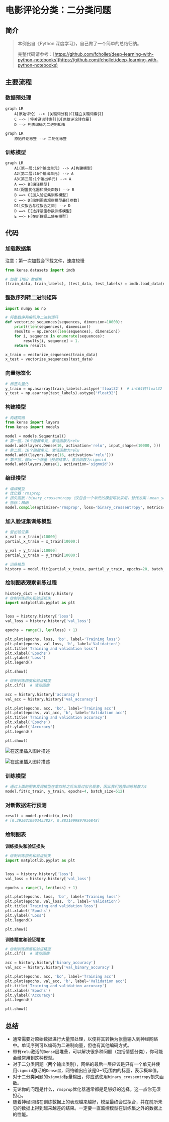 # 电影评论分类：二分类问题

## 简介

> 本例出自《Python 深度学习》，自己做了一个简单的总结归纳。
>
> 完整代码请参考：[https://github.com/fchollet/deep-learning-with-python-notebooks](https://github.com/fchollet/deep-learning-with-python-notebooks)

## 主要流程

### 数据预处理

```mermaid
graph LR
	A[原始评论] --> |关键词分割|C[建立关键词索引]
	C --> |将关键词转索引|D[原始评论转向量]
	D --> 列表编码为二进制矩阵
```

```mermaid
graph LR
	原始评论标签 --> 二制化标签
```

### 训练模型

```mermaid
graph LR
	A1(第一层:16个输出单元) --> A[构建模型]
	A2(第二层:16个输出单元) --> A
	A3(第三层:1个输出单元) --> A
	A ==> B[编译模型]
	B1(配置优化器和损失函数) --> B
	B ==> C[加入验证集训练模型]
	C ==> D[绘制图表观察模型最佳参数]
	D1[欠拟合与过拟合之间] --> D
	D ==> E[选择最佳参数训练模型]
	E ==> F[在新数据上使用模型]
```

## 代码

### 加载数据集

注意：第一次加载会下载文件，速度较慢

```python
from keras.datasets import imdb

# 加载 IMDB 数据集
(train_data, train_labels), (test_data, test_labels) = imdb.load_data(num_words=10000)  # 取一万个词
```

### 整数序列转二进制矩阵

```python
import numpy as np

# 将整数序列编码为二进制矩阵
def vectorize_sequences(sequences, dimension=10000):
    print((len(sequences), dimension))
    results = np.zeros((len(sequences), dimension))
    for i, sequence in enumerate(sequences):
        results[i, sequence] = 1.
    return results

x_train = vectorize_sequences(train_data)
x_test = vectorize_sequences(test_data)
```

### 向量标签化

```python
# 标签向量化
y_train = np.asarray(train_labels).astype('float32')  # int64转float32
y_test = np.asarray(test_labels).astype('float32')
```

### 构建模型

```python
# 构建网络
from keras import layers
from keras import models

model = models.Sequential()
# 第一层，16个隐藏单元，激活函数为relu
model.add(layers.Dense(16, activation='relu', input_shape=(10000, )))
# 第二层，16个隐藏单元，激活函数为relu
model.add((layers.Dense(16, activation='relu')))
# 第三层，输出一个标量（预测结果），激活函数为sigmoid
model.add(layers.Dense(1, activation='sigmoid'))
```

### 编译模型

```python
# 编译模型
# 优化器：rmsprop
# 损失函数：binary_crossentropy（仅包含一个单元的模型可以采用，替代方案：mean_squared_error）
# 指标：精确
model.compile(optimizer='rmsprop', loss='binary_crossentropy', metrics=['accuracy'])
```

### 加入验证集训练模型

```python
# 留出验证集
x_val = x_train[:10000]
partial_x_train = x_train[10000:]

y_val = y_train[:10000]
partial_y_train = y_train[10000:]

# 训练模型
history = model.fit(partial_x_train, partial_y_train, epochs=20, batch_size=512, validation_data=(x_val, y_val))
```

### 绘制图表观察训练过程

```python
history_dict = history.history
# 绘制训练损失和验证损失
import matplotlib.pyplot as plt


loss = history.history['loss']
val_loss = history.history['val_loss']

epochs = range(1, len(loss) + 1)

plt.plot(epochs, loss, 'bo', label='Training loss')
plt.plot(epochs, val_loss, 'b', label='Validation')
plt.title('Training and validation loss')
plt.xlabel('Epochs')
plt.ylabel('Loss')
plt.legend()

plt.show()

# 绘制训练精度和验证精度
plt.clf()  # 清空图像

acc = history.history['accuracy']
val_acc = history.history['val_accuracy']

plt.plot(epochs, acc, 'bo', label='Training acc')
plt.plot(epochs, val_acc, 'b', label='Validation acc')
plt.title('Training and validation accuracy')
plt.xlabel('Epochs')
plt.ylabel('Accuracy')
plt.legend()

plt.show()
```

![在这里插入图片描述](http://blog-img-figure.oss-cn-chengdu.aliyuncs.com/img/20200819212009429.png)

![在这里插入图片描述](http://blog-img-figure.oss-cn-chengdu.aliyuncs.com/img/20200819211900911.png)



### 训练模型

```python
# 通过上面的图表发现模型在第四轮之后出现过拟合现象，因此我们选择训练轮数为4
model.fit(x_train, y_train, epochs=4, batch_size=512)
```

### 对新数据进行预测

```python
result = model.predict(x_test)
# [0.2930210903453827, 0.8831999897956848]
```

### 绘制图表

**训练损失和验证损失**

```python
# 绘制训练损失和验证损失
import matplotlib.pyplot as plt


loss = history.history['loss']
val_loss = history.history['val_loss']

epochs = range(1, len(loss) + 1)

plt.plot(epochs, loss, 'bo', label='Training loss')
plt.plot(epochs, val_loss, 'b', label='Validation')
plt.title('Training and validation loss')
plt.xlabel('Epochs')
plt.ylabel('Loss')
plt.legend()

plt.show()
```

**训练精度和验证精度**

```python
# 绘制训练精度和验证精度
plt.clf()  # 清空图像

acc = history.history['binary_accuracy']
val_acc = history.history['val_binary_accuracy']

plt.plot(epochs, acc, 'bo', label='Training acc')
plt.plot(epochs, val_acc, 'b', label='Validation acc')
plt.title('Training and validation accuracy')
plt.xlabel('Epochs')
plt.ylabel('Accuracy')
plt.legend()

plt.show()
```

## 总结

- 通常需要对原始数据进行大量预处理，以便将其转换为张量输入到神经网络中。单词序列可以编码为二进制向量，但也有其他编码方式。
- 带有`relu`激活的`Dense`层堆叠，可以解决很多种问题（包括情感分类），你可能会经常用到这种模型。
- 对于二分类问题（两个输出类别），网络的最后一层应该是只有一个单元并使用`sigmoid`激活的`Dense层`，网络输出应该是0~1范围内的标量，表示概率值。
- 对于二分类问题的`sigmoid`标量输出，你应该使用`binary_crossentropy`损失函数。
- 无论你的问题是什么，`rmsprop`优化器通常都是足够好的选择。这一点你无须担心。
- 随着神经网络在训练数据上的表现越来越好，模型最终会过拟合，并在前所未见的数据上得到越来越差的结果。一定要一直监控模型在训练集之外的数据上的性能。